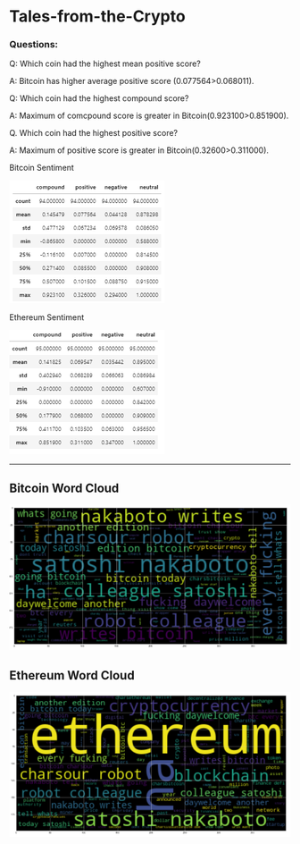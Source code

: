 # Tales-from-the-Crypto
### Questions:

Q: Which coin had the highest mean positive score?

A: Bitcoin has higher average positive score (0.077564>0.068011).

Q: Which coin had the highest compound score?

A: Maximum of comcpound score is greater in Bitcoin(0.923100>0.851900).

Q. Which coin had the highest positive score?

A: Maximum of positive score is greater in Bitcoin(0.32600>0.311000).

Bitcoin Sentiment

![](BitcoinSentiment.png)

Ethereum Sentiment

![](EthereumSentiment.png)

---

## Bitcoin Word Cloud

![](BitcoinWordCloud.png)

## Ethereum Word Cloud

![](EthereumWordCloud.png)
